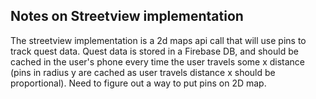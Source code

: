 ## Notes on Streetview implementation

The streetview implementation is a 2d maps api call that will use pins to track quest data. Quest data is stored in a Firebase DB, and should be cached in the user's phone every time the user travels some x distance (pins in radius y are cached as user travels distance x should be proportional). Need to figure out a way to put pins on 2D map.  

